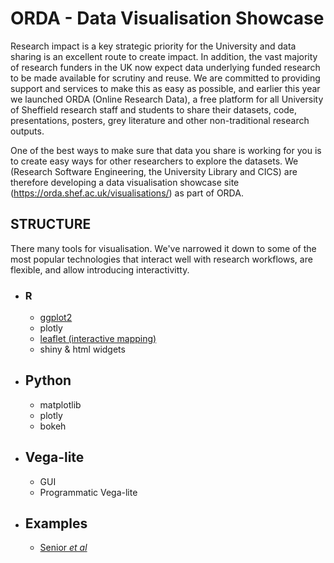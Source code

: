 
# ORDA - Data Visualisation Showcase

Research impact is a key strategic priority for the University and data sharing is an excellent route to create impact. In addition, the vast majority of research funders in the UK now expect data underlying funded research to be made available for scrutiny and reuse. We are committed to providing support and services to make this as easy as possible, and earlier this year we launched ORDA (Online Research Data), a free platform for all University of Sheffield research staff and students to share their datasets, code, presentations, posters, grey literature and other non-traditional research outputs.

One of the best ways to make sure that data you share is working for you is to create easy ways for other researchers to explore the datasets. We (Research Software Engineering, the University Library and CICS) are therefore developing a data visualisation showcase site (https://orda.shef.ac.uk/visualisations/) as part of ORDA. 


## STRUCTURE

There many tools for visualisation. We've narrowed it down to some of the most popular technologies that interact well with research workflows, are flexible, and allow introducing interactivitty.

- ### R
    - [ggplot2]()
    - plotly
    - [leaflet (interactive mapping)](https://markdunning.github.io/orda-dataviz/anna-birdife_v_bioclim_GIS/demo_workflow.nb.html)
    - shiny & html widgets
- ## Python
    - matplotlib
    - plotly
    - bokeh
- ## Vega-lite
    - GUI
    - Programmatic Vega-lite
    
- ## Examples
    - [Senior *et al*](examples/Senior-R_example.nb.html)
